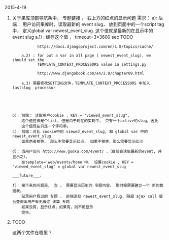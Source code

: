 2015-4-19
1. 关于果库顶部导航条中， 专题链接 ， 右上方的红点的显示问题
    需求：
       a): 后端： 用户访问果库时，读取最新的 event slug， 放到页面中的一个script tag 中， 
           定义global var newest_event_slug. 这个值就是最新的在显示中的 event slug
           a.1) : 缓存这个值 ， timeout=3*3600 sec
                  TODO
                  
                  https://docs.djangoproject.com/en/1.8/topics/cache/
           
           a.2) : for put a var in all page ( newest_event_slug), we should set the
                  TEMPLATE_CONTEXT_PROCESSORS value in settings.py 
                  
                  http://www.djangobook.com/en/2.0/chapter09.html
                  
           a.3) 需要修改SETTING文件，TEMPLATE_CONTEXT_PROCESSORS 中加入 lastslug  processor
            
                  
                             
           
           
       b): 前端： 读取用户cookie , KEY = "viewed_event_slug", 
           这个值应该是个list, 但是由于现在的实现中， 只有一个active的slug，因此
           这个值现在只是一个字符串。
       c): 前端：对比 cookie中的 viewed_event_slug, 和 global var 中的 newest_event_slug
           如果两者相等， 那么不需要显示红点， 如果不相等，那么需要显示红点
           
       d): 当用户访问 http://www.guoku.com/event/ ，（目前会读取最新的event, 并显示之）， 
           在template='web/events/home'中， 设置cookie , KEY = "viewed_event_slug" = global var newest_event_slug
           
       ___future___:
          
       f): 接下来的问题是， 当 ， 需要显示历史的 专题内容， 那时候需要建立一个 新的数据表， 
           纪录用户看过的 专题 ， 前端读取 newest_event_slug, 随后 ajax call 后台查询出用户有无看过 该篇 专题
           如果没有，显示红点，如果有，则不用显示
           完毕。
           

2.   TODO
      <script src="{% static 'js/html5shiv.min.js' %}"></script>
      <script src="{% static 'js/respond.min.js' %}"></script>
      这两个文件在哪里？
    